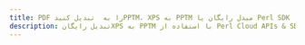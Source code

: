 ---title: PDF را به  تبدیل کنیدPPTM، XPS به PPTM مبدل رایگان یا Perl SDKdescription: تبدیل رایگانXPS به PPTM با استفاده از Perl Cloud APIs & SDK همچنین اسناد PDF را در Cloud ایجاد، ویرایش و رندر کنید.---